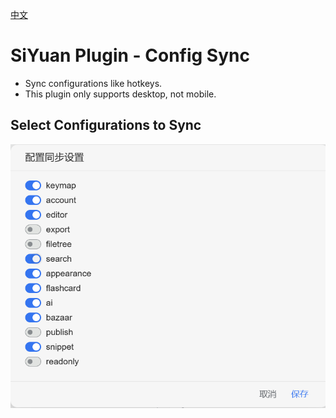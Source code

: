 [中文](https://github.com/bilenth/syplugin-config-sync/blob/main/README_zh_CN.md)

# SiYuan Plugin - Config Sync

- Sync configurations like hotkeys.
- This plugin only supports desktop, not mobile.

## Select Configurations to Sync

![图片描述](https://github.com/bilenth/syplugin-config-sync/blob/main/preview.png?raw=true)